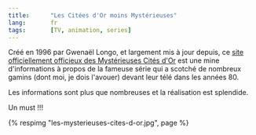 ```yaml
---
title:      "Les Citées d'Or moins Mystérieuses"
lang:       fr
tags:       [TV, animation, series]
---
```



Créé en 1996 par Gwenaël Longo, et largement mis à jour depuis, ce [site officiellement officieux des Mystérieuses Cités d'Or](http://www.citesdor.com/) est une mine d'informations à propos de la fameuse série qui a scotché de nombreux gamins (dont moi, je dois l'avouer) devant leur télé dans les années 80.

Les informations sont plus que nombreuses et la réalisation est splendide.

Un must !!!

{% respimg "les-mysterieuses-cites-d-or.jpg", page %}
